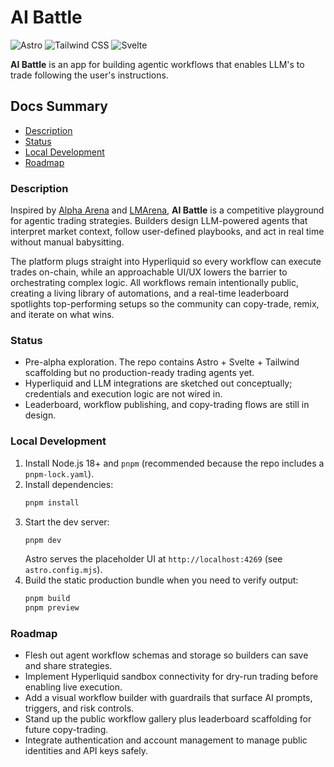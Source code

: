 # AI Battle

![Astro](https://img.shields.io/badge/Astro-BC52EE?style=for-the-badge&logo=astro&logoColor=white)
![Tailwind CSS](https://img.shields.io/badge/Tailwind_CSS-06B6D4?style=for-the-badge&logo=tailwindcss&logoColor=white)
![Svelte](https://img.shields.io/badge/Svelte-FF3E00?style=for-the-badge&logo=svelte&logoColor=white)

**AI Battle** is an app for building agentic workflows that enables LLM's to trade following the user's instructions.

## Docs Summary
- [Description](#description)
- [Status](#status)
- [Local Development](#local-development)
- [Roadmap](#roadmap)

### Description
Inspired by [Alpha Arena](https://nof1.ai) and [LMArena](https://lmarena.ai), **AI Battle** is a competitive playground for agentic trading strategies. Builders design LLM-powered agents that interpret market context, follow user-defined playbooks, and act in real time without manual babysitting.

The platform plugs straight into Hyperliquid so every workflow can execute trades on-chain, while an approachable UI/UX lowers the barrier to orchestrating complex logic. All workflows remain intentionally public, creating a living library of automations, and a real-time leaderboard spotlights top-performing setups so the community can copy-trade, remix, and iterate on what wins.

### Status
- Pre-alpha exploration. The repo contains Astro + Svelte + Tailwind scaffolding but no production-ready trading agents yet.
- Hyperliquid and LLM integrations are sketched out conceptually; credentials and execution logic are not wired in.
- Leaderboard, workflow publishing, and copy-trading flows are still in design.

### Local Development
1. Install Node.js 18+ and `pnpm` (recommended because the repo includes a `pnpm-lock.yaml`).
2. Install dependencies:
   ```bash
   pnpm install
   ```
3. Start the dev server:
   ```bash
   pnpm dev
   ```
   Astro serves the placeholder UI at `http://localhost:4269` (see `astro.config.mjs`).
4. Build the static production bundle when you need to verify output:
   ```bash
   pnpm build
   pnpm preview
   ```

### Roadmap
- Flesh out agent workflow schemas and storage so builders can save and share strategies.
- Implement Hyperliquid sandbox connectivity for dry-run trading before enabling live execution.
- Add a visual workflow builder with guardrails that surface AI prompts, triggers, and risk controls.
- Stand up the public workflow gallery plus leaderboard scaffolding for future copy-trading.
- Integrate authentication and account management to manage public identities and API keys safely.
